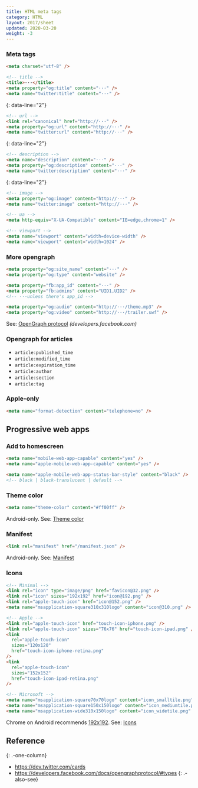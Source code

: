 ```yaml
---
title: HTML meta tags
category: HTML
layout: 2017/sheet
updated: 2020-03-20
weight: -3
---
```


### Meta tags

```html
<meta charset="utf-8" />
```

```html
<!-- title -->
<title>···</title>
<meta property="og:title" content="···" />
<meta name="twitter:title" content="···" />
```

{: data-line="2"}

```html
<!-- url -->
<link rel="canonical" href="http://···" />
<meta property="og:url" content="http://···" />
<meta name="twitter:url" content="http://···" />
```

{: data-line="2"}

```html
<!-- description -->
<meta name="description" content="···" />
<meta property="og:description" content="···" />
<meta name="twitter:description" content="···" />
```

{: data-line="2"}

```html
<!-- image -->
<meta property="og:image" content="http://···" />
<meta name="twitter:image" content="http://···" />
```

```html
<!-- ua -->
<meta http-equiv="X-UA-Compatible" content="IE=edge,chrome=1" />
```

```html
<!-- viewport -->
<meta name="viewport" content="width=device-width" />
<meta name="viewport" content="width=1024" />
```

### More opengraph

```html
<meta property="og:site_name" content="···" />
<meta property="og:type" content="website" />
```

```html
<meta property="fb:app_id" content="···" />
<meta property="fb:admins" content="UID1,UID2" />
<!-- ···unless there's app_id -->
```

```html
<meta property="og:audio" content="http://···/theme.mp3" />
<meta property="og:video" content="http://···/trailer.swf" />
```

See: [OpenGraph protocol](https://developers.facebook.com/docs/opengraphprotocol/) _(developers.facebook.com)_

### Opengraph for articles

- `article:published_time`
- `article:modified_time`
- `article:expiration_time`
- `article:author`
- `article:section`
- `article:tag`

### Apple-only

```html
<meta name="format-detection" content="telephone=no" />
```

## Progressive web apps

### Add to homescreen

```html
<meta name="mobile-web-app-capable" content="yes" />
<meta name="apple-mobile-web-app-capable" content="yes" />
```

```html
<meta name="apple-mobile-web-app-status-bar-style" content="black" />
<!-- black | black-translucent | default -->
```

### Theme color

```html
<meta name="theme-color" content="#ff00ff" />
```

Android-only.
See: [Theme color](https://developers.google.com/web/updates/2014/11/Support-for-theme-color-in-Chrome-39-for-Android)

### Manifest

```html
<link rel="manifest" href="/manifest.json" />
```

Android-only.
See: [Manifest](https://developers.google.com/web/fundamentals/engage-and-retain/web-app-manifest/)

### Icons

```html
<!-- Minimal -->
<link rel="icon" type="image/png" href="favicon@32.png" />
<link rel="icon" sizes="192x192" href="icon@192.png" />
<link rel="apple-touch-icon" href="icon@152.png" />
<meta name="msapplication-square310x310logo" content="icon@310.png" />
```

```html
<!-- Apple -->
<link rel="apple-touch-icon" href="touch-icon-iphone.png" />
<link rel="apple-touch-icon" sizes="76x76" href="touch-icon-ipad.png" />
<link
  rel="apple-touch-icon"
  sizes="120x120"
  href="touch-icon-iphone-retina.png"
/>
<link
  rel="apple-touch-icon"
  sizes="152x152"
  href="touch-icon-ipad-retina.png"
/>
```

```html
<!-- Microsoft -->
<meta name="msapplication-square70x70logo" content="icon_smalltile.png" />
<meta name="msapplication-square150x150logo" content="icon_mediumtile.png" />
<meta name="msapplication-wide310x150logo" content="icon_widetile.png" />
```

Chrome on Android recommends [192x192](https://developers.google.com/web/updates/2014/11/Support-for-theme-color-in-Chrome-39-for-Android).
See: [Icons](https://developers.google.com/web/fundamentals/design-and-ui/browser-customization/)

## Reference

{: .-one-column}

- <https://dev.twitter.com/cards>
- <https://developers.facebook.com/docs/opengraphprotocol/#types>
  {: .-also-see}
